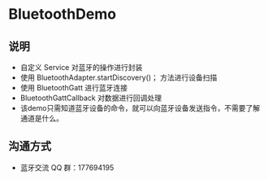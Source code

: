 # BluetoothDemo

## 说明

* 自定义 Service 对蓝牙的操作进行封装
* 使用 BluetoothAdapter.startDiscovery()； 方法进行设备扫描
* 使用 BluetoothGatt 进行蓝牙连接
* BluetoothGattCallback 对数据进行回调处理
* 该demo只需知道蓝牙设备的命令，就可以向蓝牙设备发送指令，不需要了解通道是什么。
## 沟通方式
* 蓝牙交流 QQ 群：177694195
